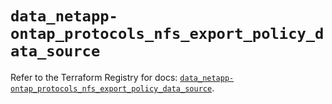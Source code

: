 # `data_netapp-ontap_protocols_nfs_export_policy_data_source`

Refer to the Terraform Registry for docs: [`data_netapp-ontap_protocols_nfs_export_policy_data_source`](https://registry.terraform.io/providers/netapp/netapp-ontap/2.3.0/docs/data-sources/protocols_nfs_export_policy_data_source).
